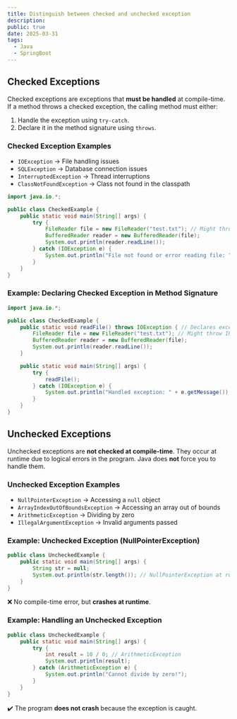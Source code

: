 ```yaml
---
title: Distinguish between checked and unchecked exception
description: 
public: true
date: 2025-03-31
tags:
  - Java
  - SpringBoot
---
```


## Checked Exceptions

Checked exceptions are exceptions that **must be handled** at compile-time. If a method throws a checked exception, the calling method must either:

1. Handle the exception using `try-catch`.
2. Declare it in the method signature using `throws`.


### Checked Exception Examples

- `IOException` → File handling issues
- `SQLException` → Database connection issues
- `InterruptedException` → Thread interruptions
- `ClassNotFoundException` → Class not found in the classpath

```java showLineNumbers
import java.io.*;

public class CheckedExample {
    public static void main(String[] args) {
        try {
            FileReader file = new FileReader("test.txt"); // Might throw IOException
            BufferedReader reader = new BufferedReader(file);
            System.out.println(reader.readLine());
        } catch (IOException e) {
            System.out.println("File not found or error reading file: " + e.getMessage());
        }
    }
}
```

###  **Example: Declaring Checked Exception in Method Signature**

```java showLineNumbers
import java.io.*;

public class CheckedExample {
    public static void readFile() throws IOException { // Declares exception
        FileReader file = new FileReader("test.txt"); // Might throw IOException
        BufferedReader reader = new BufferedReader(file);
        System.out.println(reader.readLine());
    }

    public static void main(String[] args) {
        try {
            readFile();
        } catch (IOException e) {
            System.out.println("Handled exception: " + e.getMessage());
        }
    }
}

```

## Unchecked Exceptions

Unchecked exceptions are **not checked at compile-time**. They occur at runtime due to logical errors in the program. Java does **not** force you to handle them.

###  **Unchecked Exception Examples**

- `NullPointerException` → Accessing a `null` object
- `ArrayIndexOutOfBoundsException` → Accessing an array out of bounds
- `ArithmeticException` → Dividing by zero
- `IllegalArgumentException` → Invalid arguments passed

###  **Example: Unchecked Exception (NullPointerException)**

```java showLineNumbers
public class UncheckedExample {
    public static void main(String[] args) {
        String str = null;
        System.out.println(str.length()); // NullPointerException at runtime
    }
}
```

❌ No compile-time error, but **crashes at runtime**.

###  **Example: Handling an Unchecked Exception**

```java showLineNumbers
public class UncheckedExample {
    public static void main(String[] args) {
        try {
            int result = 10 / 0; // ArithmeticException
            System.out.println(result);
        } catch (ArithmeticException e) {
            System.out.println("Cannot divide by zero!");
        }
    }
}
```

✔️ The program **does not crash** because the exception is caught.